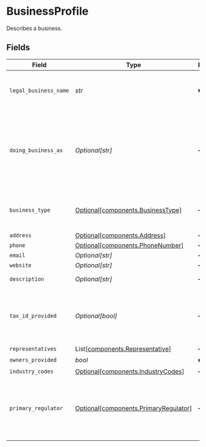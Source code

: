 # BusinessProfile

Describes a business.


## Fields

| Field                                                                                        | Type                                                                                         | Required                                                                                     | Description                                                                                  | Example                                                                                      |
| -------------------------------------------------------------------------------------------- | -------------------------------------------------------------------------------------------- | -------------------------------------------------------------------------------------------- | -------------------------------------------------------------------------------------------- | -------------------------------------------------------------------------------------------- |
| `legal_business_name`                                                                        | *str*                                                                                        | :heavy_check_mark:                                                                           | The legal name under which the entity is registered.                                         | Classbooker, LLC                                                                             |
| `doing_business_as`                                                                          | *Optional[str]*                                                                              | :heavy_minus_sign:                                                                           | A registered trade name under which the business operates, if different from its legal name. |                                                                                              |
| `business_type`                                                                              | [Optional[components.BusinessType]](../../models/components/businesstype.md)                 | :heavy_minus_sign:                                                                           | The type of entity represented by this business.                                             | llc                                                                                          |
| `address`                                                                                    | [Optional[components.Address]](../../models/components/address.md)                           | :heavy_minus_sign:                                                                           | N/A                                                                                          |                                                                                              |
| `phone`                                                                                      | [Optional[components.PhoneNumber]](../../models/components/phonenumber.md)                   | :heavy_minus_sign:                                                                           | N/A                                                                                          |                                                                                              |
| `email`                                                                                      | *Optional[str]*                                                                              | :heavy_minus_sign:                                                                           | N/A                                                                                          | jordan.lee@classbooker.dev                                                                   |
| `website`                                                                                    | *Optional[str]*                                                                              | :heavy_minus_sign:                                                                           | N/A                                                                                          |                                                                                              |
| `description`                                                                                | *Optional[str]*                                                                              | :heavy_minus_sign:                                                                           | N/A                                                                                          | Local fitness gym paying out instructors                                                     |
| `tax_id_provided`                                                                            | *Optional[bool]*                                                                             | :heavy_minus_sign:                                                                           | Indicates whether a tax ID has been provided for this business.                              |                                                                                              |
| `representatives`                                                                            | List[[components.Representative](../../models/components/representative.md)]                 | :heavy_minus_sign:                                                                           | N/A                                                                                          |                                                                                              |
| `owners_provided`                                                                            | *bool*                                                                                       | :heavy_check_mark:                                                                           | N/A                                                                                          |                                                                                              |
| `industry_codes`                                                                             | [Optional[components.IndustryCodes]](../../models/components/industrycodes.md)               | :heavy_minus_sign:                                                                           | N/A                                                                                          |                                                                                              |
| `primary_regulator`                                                                          | [Optional[components.PrimaryRegulator]](../../models/components/primaryregulator.md)         | :heavy_minus_sign:                                                                           | If the business is a financial institution, this field describes its primary regulator.      |                                                                                              |